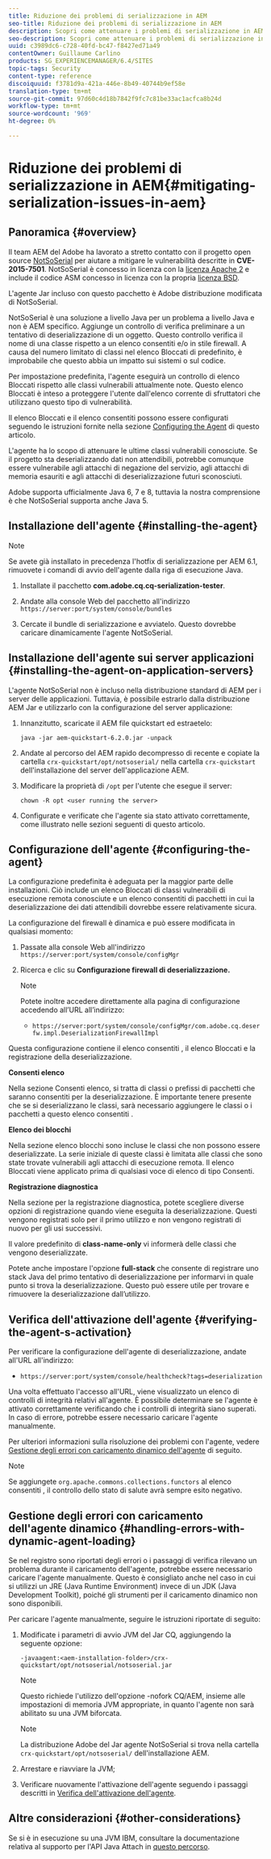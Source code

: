 ```yaml
---
title: Riduzione dei problemi di serializzazione in AEM
seo-title: Riduzione dei problemi di serializzazione in AEM
description: Scopri come attenuare i problemi di serializzazione in AEM.
seo-description: Scopri come attenuare i problemi di serializzazione in AEM.
uuid: c3989dc6-c728-40fd-bc47-f8427ed71a49
contentOwner: Guillaume Carlino
products: SG_EXPERIENCEMANAGER/6.4/SITES
topic-tags: Security
content-type: reference
discoiquuid: f3781d9a-421a-446e-8b49-40744b9ef58e
translation-type: tm+mt
source-git-commit: 97d60c4d18b7842f9fc7c81be33ac1acfca8b24d
workflow-type: tm+mt
source-wordcount: '969'
ht-degree: 0%

---
```



# Riduzione dei problemi di serializzazione in AEM{#mitigating-serialization-issues-in-aem}

## Panoramica {#overview}

Il team AEM del Adobe  ha lavorato a stretto contatto con il progetto open source [NotSoSerial](https://github.com/kantega/notsoserial) per aiutare a mitigare le vulnerabilità descritte in **CVE-2015-7501**. NotSoSerial è concesso in licenza con la [licenza Apache 2](https://www.apache.org/licenses/LICENSE-2.0) e include il codice ASM concesso in licenza con la propria [licenza BSD](https://asm.ow2.org/license.html).

L&#39;agente Jar incluso con questo pacchetto è  Adobe  distribuzione modificata di NotSoSerial.

NotSoSerial è una soluzione a livello Java per un problema a livello Java e non è AEM specifico. Aggiunge un controllo di verifica preliminare a un tentativo di deserializzazione di un oggetto. Questo controllo verifica il nome di una classe rispetto a un elenco consentiti  e/o  in stile firewall. A causa del numero limitato di classi nel elenco Bloccati di  predefinito, è improbabile che questo abbia un impatto sui sistemi o sul codice.

Per impostazione predefinita, l&#39;agente eseguirà un controllo di elenco Bloccati  rispetto alle classi vulnerabili attualmente note. Questo  elenco Bloccati è inteso a proteggere l&#39;utente dall&#39;elenco corrente di sfruttatori che utilizzano questo tipo di vulnerabilità.

Il elenco Bloccati  e il elenco consentiti  possono essere configurati seguendo le istruzioni fornite nella sezione [Configuring the Agent](/help/sites-administering/mitigating-serialization-issues.md#configuring-the-agent) di questo articolo.

L&#39;agente ha lo scopo di attenuare le ultime classi vulnerabili conosciute. Se il progetto sta deserializzando dati non attendibili, potrebbe comunque essere vulnerabile agli attacchi di negazione del servizio, agli attacchi di memoria esauriti e agli attacchi di deserializzazione futuri sconosciuti.

 Adobe supporta ufficialmente Java 6, 7 e 8, tuttavia la nostra comprensione è che NotSoSerial supporta anche Java 5.

## Installazione dell&#39;agente {#installing-the-agent}

>[!NOTE]
>
>Se avete già installato in precedenza l&#39;hotfix di serializzazione per AEM 6.1, rimuovete i comandi di avvio dell&#39;agente dalla riga di esecuzione Java.

1. Installate il pacchetto **com.adobe.cq.cq-serialization-tester**.

1. Andate alla console Web del pacchetto all&#39;indirizzo `https://server:port/system/console/bundles`
1. Cercate il bundle di serializzazione e avviatelo. Questo dovrebbe caricare dinamicamente l&#39;agente NotSoSerial.

## Installazione dell&#39;agente sui server applicazioni {#installing-the-agent-on-application-servers}

L&#39;agente NotSoSerial non è incluso nella distribuzione standard di AEM per i server delle applicazioni. Tuttavia, è possibile estrarlo dalla distribuzione AEM Jar e utilizzarlo con la configurazione del server applicazione:

1. Innanzitutto, scaricate il AEM file quickstart ed estraetelo:

   ```shell
   java -jar aem-quickstart-6.2.0.jar -unpack
   ```

1. Andate al percorso del AEM rapido decompresso di recente e copiate la cartella `crx-quickstart/opt/notsoserial/` nella cartella `crx-quickstart` dell&#39;installazione del server dell&#39;applicazione AEM.

1. Modificare la proprietà di `/opt` per l&#39;utente che esegue il server:

   ```shell
   chown -R opt <user running the server>
   ```

1. Configurate e verificate che l&#39;agente sia stato attivato correttamente, come illustrato nelle sezioni seguenti di questo articolo.

## Configurazione dell&#39;agente {#configuring-the-agent}

La configurazione predefinita è adeguata per la maggior parte delle installazioni. Ciò include un elenco Bloccati  di classi vulnerabili di esecuzione remota conosciute e un elenco consentiti  di pacchetti in cui la deserializzazione dei dati attendibili dovrebbe essere relativamente sicura.

La configurazione del firewall è dinamica e può essere modificata in qualsiasi momento:

1. Passate alla console Web all&#39;indirizzo `https://server:port/system/console/configMgr`
1. Ricerca e clic su **Configurazione firewall di deserializzazione.**

   >[!NOTE]
   >
   >Potete inoltre accedere direttamente alla pagina di configurazione accedendo all’URL all’indirizzo:
   >
   >* `https://server:port/system/console/configMgr/com.adobe.cq.deserfw.impl.DeserializationFirewallImpl`


Questa configurazione contiene il elenco consentiti , il elenco Bloccati  e la registrazione della deserializzazione.

**Consenti elenco**

Nella sezione Consenti elenco, si tratta di classi o prefissi di pacchetti che saranno consentiti per la deserializzazione. È importante tenere presente che se si deserializzano le classi, sarà necessario aggiungere le classi o i pacchetti a questo elenco consentiti .

**Elenco dei blocchi**

Nella sezione elenco blocchi sono incluse le classi che non possono essere deserializzate. La serie iniziale di queste classi è limitata alle classi che sono state trovate vulnerabili agli attacchi di esecuzione remota. Il elenco Bloccati  viene applicato prima di qualsiasi voce di elenco di tipo Consenti.

**Registrazione diagnostica**

Nella sezione per la registrazione diagnostica, potete scegliere diverse opzioni di registrazione quando viene eseguita la deserializzazione. Questi vengono registrati solo per il primo utilizzo e non vengono registrati di nuovo per gli usi successivi.

Il valore predefinito di **class-name-only** vi informerà delle classi che vengono deserializzate.

Potete anche impostare l&#39;opzione **full-stack** che consente di registrare uno stack Java del primo tentativo di deserializzazione per informarvi in quale punto si trova la deserializzazione. Questo può essere utile per trovare e rimuovere la deserializzazione dall’utilizzo.

## Verifica dell&#39;attivazione dell&#39;agente {#verifying-the-agent-s-activation}

Per verificare la configurazione dell&#39;agente di deserializzazione, andate all&#39;URL all&#39;indirizzo:

* `https://server:port/system/console/healthcheck?tags=deserialization`

Una volta effettuato l&#39;accesso all&#39;URL, viene visualizzato un elenco di controlli di integrità relativi all&#39;agente. È possibile determinare se l&#39;agente è attivato correttamente verificando che i controlli di integrità siano superati. In caso di errore, potrebbe essere necessario caricare l&#39;agente manualmente.

Per ulteriori informazioni sulla risoluzione dei problemi con l&#39;agente, vedere [Gestione degli errori con caricamento dinamico dell&#39;agente](#handling-errors-with-dynamic-agent-loading) di seguito.

>[!NOTE]
>
>Se aggiungete `org.apache.commons.collections.functors` al elenco consentiti , il controllo dello stato di salute avrà sempre esito negativo.

## Gestione degli errori con caricamento dell&#39;agente dinamico {#handling-errors-with-dynamic-agent-loading}

Se nel registro sono riportati degli errori o i passaggi di verifica rilevano un problema durante il caricamento dell&#39;agente, potrebbe essere necessario caricare l&#39;agente manualmente. Questo è consigliato anche nel caso in cui si utilizzi un JRE (Java Runtime Environment) invece di un JDK (Java Development Toolkit), poiché gli strumenti per il caricamento dinamico non sono disponibili.

Per caricare l&#39;agente manualmente, seguire le istruzioni riportate di seguito:

1. Modificate i parametri di avvio JVM del Jar CQ, aggiungendo la seguente opzione:

   ```shell
   -javaagent:<aem-installation-folder>/crx-quickstart/opt/notsoserial/notsoserial.jar
   ```

   >[!NOTE]
   >
   >Questo richiede l&#39;utilizzo dell&#39;opzione -nofork CQ/AEM, insieme alle impostazioni di memoria JVM appropriate, in quanto l&#39;agente non sarà abilitato su una JVM biforcata.

   >[!NOTE]
   >
   >La distribuzione  Adobe del Jar agente NotSoSerial si trova nella cartella `crx-quickstart/opt/notsoserial/` dell&#39;installazione AEM.

1. Arrestare e riavviare la JVM;

1. Verificare nuovamente l&#39;attivazione dell&#39;agente seguendo i passaggi descritti in [Verifica dell&#39;attivazione dell&#39;agente](/help/sites-administering/mitigating-serialization-issues.md#verifying-the-agent-s-activation).

## Altre considerazioni {#other-considerations}

Se si è in esecuzione su una JVM IBM, consultare la documentazione relativa al supporto per l&#39;API Java Attach in [questo percorso](https://www.ibm.com/support/knowledgecenter/SSSTCZ_2.0.0/com.ibm.rt.doc.20/user/attachapi.html).

